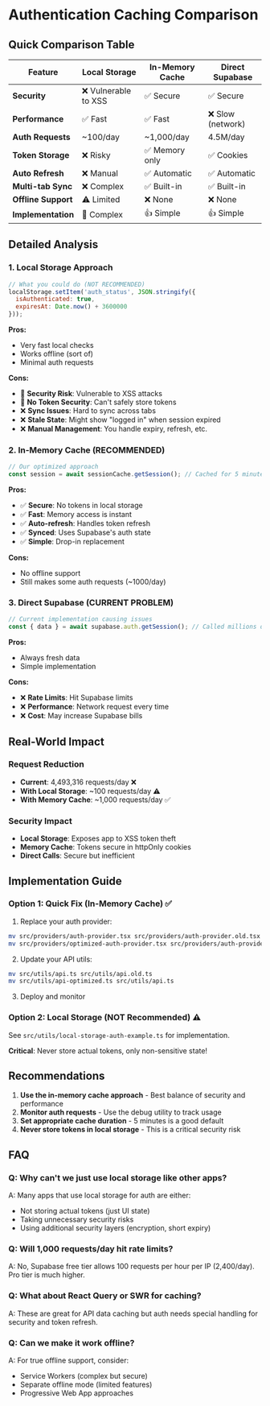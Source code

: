 # Authentication Caching Comparison

## Quick Comparison Table

| Feature | Local Storage | In-Memory Cache | Direct Supabase |
|---------|---------------|-----------------|-----------------|
| **Security** | ❌ Vulnerable to XSS | ✅ Secure | ✅ Secure |
| **Performance** | ✅ Fast | ✅ Fast | ❌ Slow (network) |
| **Auth Requests** | ~100/day | ~1,000/day | 4.5M/day |
| **Token Storage** | ❌ Risky | ✅ Memory only | ✅ Cookies |
| **Auto Refresh** | ❌ Manual | ✅ Automatic | ✅ Automatic |
| **Multi-tab Sync** | ❌ Complex | ✅ Built-in | ✅ Built-in |
| **Offline Support** | ⚠️ Limited | ❌ None | ❌ None |
| **Implementation** | 🔧 Complex | 👍 Simple | 👍 Simple |

## Detailed Analysis

### 1. Local Storage Approach

```javascript
// What you could do (NOT RECOMMENDED)
localStorage.setItem('auth_status', JSON.stringify({
  isAuthenticated: true,
  expiresAt: Date.now() + 3600000
}));
```

**Pros:**
- Very fast local checks
- Works offline (sort of)
- Minimal auth requests

**Cons:**
- 🚨 **Security Risk**: Vulnerable to XSS attacks
- 🚨 **No Token Security**: Can't safely store tokens
- ❌ **Sync Issues**: Hard to sync across tabs
- ❌ **Stale State**: Might show "logged in" when session expired
- ❌ **Manual Management**: You handle expiry, refresh, etc.

### 2. In-Memory Cache (RECOMMENDED)

```javascript
// Our optimized approach
const session = await sessionCache.getSession(); // Cached for 5 minutes
```

**Pros:**
- ✅ **Secure**: No tokens in local storage
- ✅ **Fast**: Memory access is instant
- ✅ **Auto-refresh**: Handles token refresh
- ✅ **Synced**: Uses Supabase's auth state
- ✅ **Simple**: Drop-in replacement

**Cons:**
- No offline support
- Still makes some auth requests (~1000/day)

### 3. Direct Supabase (CURRENT PROBLEM)

```javascript
// Current implementation causing issues
const { data } = await supabase.auth.getSession(); // Called millions of times
```

**Pros:**
- Always fresh data
- Simple implementation

**Cons:**
- ❌ **Rate Limits**: Hit Supabase limits
- ❌ **Performance**: Network request every time
- ❌ **Cost**: May increase Supabase bills

## Real-World Impact

### Request Reduction
- **Current**: 4,493,316 requests/day ❌
- **With Local Storage**: ~100 requests/day ⚠️
- **With Memory Cache**: ~1,000 requests/day ✅

### Security Impact
- **Local Storage**: Exposes app to XSS token theft
- **Memory Cache**: Tokens secure in httpOnly cookies
- **Direct Calls**: Secure but inefficient

## Implementation Guide

### Option 1: Quick Fix (In-Memory Cache) ✅

1. Replace your auth provider:
```bash
mv src/providers/auth-provider.tsx src/providers/auth-provider.old.tsx
mv src/providers/optimized-auth-provider.tsx src/providers/auth-provider.tsx
```

2. Update your API utils:
```bash
mv src/utils/api.ts src/utils/api.old.ts
mv src/utils/api-optimized.ts src/utils/api.ts
```

3. Deploy and monitor

### Option 2: Local Storage (NOT Recommended) ⚠️

See `src/utils/local-storage-auth-example.ts` for implementation.

**Critical**: Never store actual tokens, only non-sensitive state!

## Recommendations

1. **Use the in-memory cache approach** - Best balance of security and performance
2. **Monitor auth requests** - Use the debug utility to track usage
3. **Set appropriate cache duration** - 5 minutes is a good default
4. **Never store tokens in local storage** - This is a critical security risk

## FAQ

### Q: Why can't we just use local storage like other apps?
A: Many apps that use local storage for auth are either:
- Not storing actual tokens (just UI state)
- Taking unnecessary security risks
- Using additional security layers (encryption, short expiry)

### Q: Will 1,000 requests/day hit rate limits?
A: No, Supabase free tier allows 100 requests per hour per IP (2,400/day). Pro tier is much higher.

### Q: What about React Query or SWR for caching?
A: These are great for API data caching but auth needs special handling for security and token refresh.

### Q: Can we make it work offline?
A: For true offline support, consider:
- Service Workers (complex but secure)
- Separate offline mode (limited features)
- Progressive Web App approaches